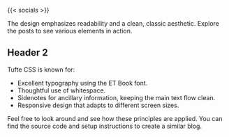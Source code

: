 ---
---

{{< socials >}}

The design emphasizes readability and a clean, classic aesthetic. Explore the posts to see various elements in action.


## Header 2

Tufte CSS is known for:

* Excellent typography using the ET Book font.
* Thoughtful use of whitespace.
* Sidenotes for ancillary information, keeping the main text flow clean.
* Responsive design that adapts to different screen sizes.

Feel free to look around and see how these principles are applied. You can find the source code and setup instructions to create a similar blog.
